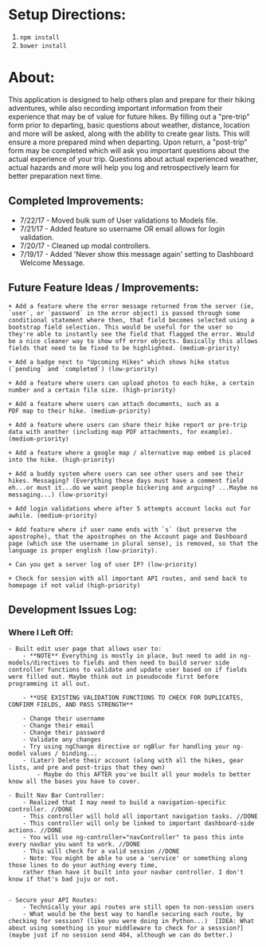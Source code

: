 # Setup Directions:
1. `npm install`
2. `bower install`


# About:

This application is designed to help others plan and prepare for their hiking adventures, while also recording important information from their experience that may be of value for future hikes. By filling out a "pre-trip" form prior to departing, basic questions about weather, distance, location and more will be asked, along with the ability
to create gear lists. This will ensure a more prepared mind when departing. Upon return, a "post-trip" form may be completed which will ask you important questions about the actual experience of your trip. Questions about actual experienced weather, actual hazards and more will help you log and retrospectively learn for better preparation next time.

## Completed Improvements:

+ 7/22/17 - Moved bulk sum of User validations to Models file.
+ 7/21/17 - Added feature so username OR email allows for login validation.
+ 7/20/17 - Cleaned up modal controllers.
+ 7/19/17 - Added 'Never show this message again' setting to Dashboard Welcome Message.

## Future Feature Ideas / Improvements:

	+ Add a feature where the error message returned from the server (ie, `user`, or `password` in the error object) is passed through some conditional statement where then, that field becomes selected using a bootstrap field selection. This would be useful for the user so they're able to instantly see the field that flagged the error. Would be a nice cleaner way to show off error objects. Basically this allows fields that need to be fixed to be highlighted. (medium-priority)

	+ Add a badge next to "Upcoming Hikes" which shows hike status (`pending` and `completed`) (low-priority)

	+ Add a feature where users can upload photos to each hike, a certain number and a certain file size. (high-priority)

	+ Add a feature where users can attach documents, such as a
	PDF map to their hike. (medium-priority)

	+ Add a feature where users can share their hike report or pre-trip data with another (including map PDF attachments, for example). (medium-priority)

	+ Add a feature where a google map / alternative map embed is placed
	into the hike. (high-priority)

	+ Add a buddy system where users can see other users and see their hikes. Messaging? (Everything these days must have a comment field eh...or must it...do we want people bickering and arguing? ...Maybe no messaging...) (low-priority)

	+ Add login validations where after 5 attempts account locks out for awhile. (medium-priority)

	+ Add feature where if user name ends with `s` (but preserve the apostrophe), that the apostrophes on the Account page and Dashboard page (which use the username in plural sense), is removed, so that the language is proper english (low-priority).

	+ Can you get a server log of user IP? (low-priority)

	+ Check for session with all important API routes, and send back to homepage if not valid (high-priority)



## Development Issues Log:


### Where I Left Off:

	- Built edit user page that allows user to:
		- **NOTE** Everything is mostly in place, but need to add in ng-models/directives to fields and then need to build server side controller functions to validate and update user based on if fields were filled out. Maybe think out in pseudocode first before programming it all out.

		- **USE EXISTING VALIDATION FUNCTIONS TO CHECK FOR DUPLICATES, CONFIRM FIELDS, AND PASS STRENGTH**

		- Change their username
		- Change their email
		- Change their password
		- Validate any changes
		- Try using ngChange directive or ngBlur for handling your ng-model values / binding...
		- (Later) Delete their account (along with all the hikes, gear lists, and pre and post-trips that they own)
			- Maybe do this AFTER you've built all your models to better know all the bases you have to cover.

	- Built Nav Bar Controller:
		- Realized that I may need to build a navigation-specific controller. //DONE
		- This controller will hold all important navigation tasks. //DONE
		- This controller will only be linked to important dashboard-side actions. //DONE
		- You will use ng-controller="navController" to pass this into every navbar you want to work. //DONE
		- This will check for a valid session //DONE
		- Note: You might be able to use a 'service' or something along those lines to do your authing every time,
		rather than have it built into your navbar controller. I don't know if that's bad juju or not.


	- Secure your API Routes:
		- Technically your api routes are still open to non-session users
		- What would be the best way to handle securing each route, by checking for session? (like you were doing in Python...)  [IDEA: What about using something in your middleware to check for a sesssion?] (maybe just if no session send 404, although we can do better.)
